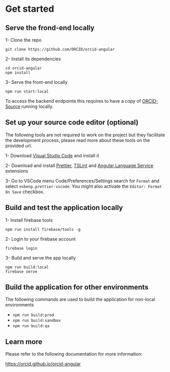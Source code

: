 # Get started

## Serve the frond-end locally

1- Clone the repo

```
git clone https://github.com/ORCID/orcid-angular
```

2- Install its dependencies

```
cd orcid-angular
npm install
```

3- Serve the front-end locally

```
npm run start:local
```

To access the backend endpoints this requires to have a copy of [ORCID-Source](https://github.com/ORCID/ORCID-Source) running locally.

## Set up your source code editor (optional)

The following tools are not required to work on the project but they facilitate the development process, please read more about these tools on the provided url.

1- Download [Visual Studio Code](https://code.visualstudio.com/) and install it

2- Download and install [Prettier](https://marketplace.visualstudio.com/items?itemName=esbenp.prettier-vscode), [TSLint](https://marketplace.visualstudio.com/items?itemName=ms-vscode.vscode-typescript-tslint-plugin) and [Angular Language Service](https://marketplace.visualstudio.com/items?itemName=Angular.ng-template) extensions

3- Go to VSCode menu Code/Preferences/Settings search for `Format` and select `esbenp.prettier-vscode`. You might also activate the `Editor: Format On Save` checkbox.

## Build and test the application locally

1- Install firebase tools

```
npm run install firebase/tools -g
```

2- Login to your firebase account

```
firebase login
```

3- Build and serve the app locally

```
npm run build:local
firebase serve
```

## Build the application for other environments

The following commands are used to build the application for non-local environments

- `npm run build:prod`
- `npm run build:sandbox`
- `npm run build:qa`

## Learn more

Please refer to the following documentation for more information:

https://orcid.github.io/orcid-angular
